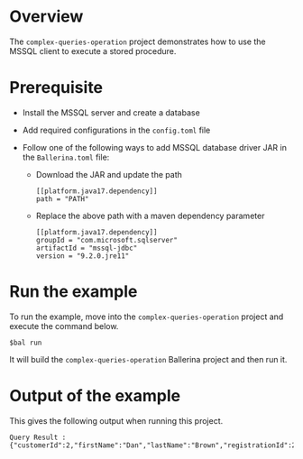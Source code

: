 # Overview

The `complex-queries-operation` project demonstrates how to use the MSSQL client to execute a stored procedure.

# Prerequisite

* Install the MSSQL server and create a database

* Add required configurations in the `config.toml` file

* Follow one of the following ways to add MSSQL database driver JAR in the `Ballerina.toml` file:
    * Download the JAR and update the path
        ```
        [[platform.java17.dependency]]
        path = "PATH"
        ```

    * Replace the above path with a maven dependency parameter
        ```
        [[platform.java17.dependency]]
        groupId = "com.microsoft.sqlserver"
        artifactId = "mssql-jdbc"
        version = "9.2.0.jre11"
        ```
# Run the example

To run the example, move into the `complex-queries-operation` project and execute the command below.

```
$bal run
```
It will build the `complex-queries-operation` Ballerina project and then run it.

# Output of the example

This gives the following output when running this project.

```ballerina
Query Result :
{"customerId":2,"firstName":"Dan","lastName":"Brown","registrationId":2,"creditLimit":10000.0,"country":"UK"}
```
